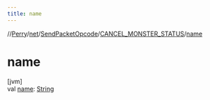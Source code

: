 ```yaml
---
title: name
---
```

//[Perry](../../../../index.html)/[net](../../index.html)/[SendPacketOpcode](../index.html)/[CANCEL_MONSTER_STATUS](index.html)/[name](name.html)



# name



[jvm]\
val [name](name.html): [String](https://kotlinlang.org/api/latest/jvm/stdlib/kotlin/-string/index.html)




